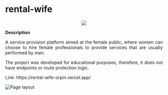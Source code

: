# rental-wife
<p align="center">
   <img src="http://img.shields.io/static/v1?label=STATUS&message=ALREADY%20DEVELOPED&color=RED&style=for-the-badge" #vitrinedev/>
</p>

<div align="justify">
<b>Description</b>

<p>A service provision platform aimed at the female public, where women can choose to hire female professionals to provide services that are usually performed by men.</p>

<p>The project was developed for educational purposes, therefore, it does not have endpoints or route protection logic.</p>

<p>Link: https://rental-wife-orpin.vercel.app/</p>

![Page layout](https://github.com/dexter2k8/adminLife/blob/main/public/page.gif)

</div>
